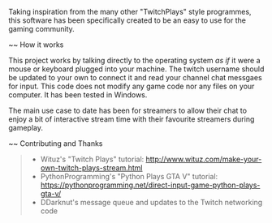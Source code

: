 Taking inspiration from the many other "TwitchPlays" style programmes, this software has been specifically created to be an easy to use for the gaming community.


~~ How it works

This project works by talking directly to the operating system *as if* it were a mouse or keyboard plugged into your machine. The twitch username should be updated to your own to connect it and read your channel chat messgaes for input. This code does not modify any game code nor any files on your computer.  It has been tested in Windows.

The main use case to date has been for streamers to allow their chat to enjoy a bit of interactive stream time with their favourite streamers during gameplay.

~~ Contributing and Thanks


> - Wituz's "Twitch Plays" tutorial: <http://www.wituz.com/make-your-own-twitch-plays-stream.html>
> - PythonProgramming's "Python Plays GTA V" tutorial: <https://pythonprogramming.net/direct-input-game-python-plays-gta-v/>
> - DDarknut's message queue and updates to the Twitch networking code
